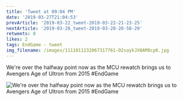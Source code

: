 ```yaml
---
title: 'Tweet at 09:04 PM'
date: '2019-03-27T21:04:53'
prevArticle: '2019-03-22_tweet-2019-03-22-21-23-25'
nextArticle: '2019-03-28_tweet-2019-03-28-20-58-29'
retweets: 0
likes: 2
tags: EndGame - tweet
img_filename: /images/1111011232067317761-D2saykJX0AM8cpK.jpg
---
```

We're over the halfway point now as the MCU rewatch brings us to Avengers Age of Ultron from 2015 #EndGame

![We're over the halfway point now as the MCU rewatch brings us to Avengers Age of Ultron from 2015 #EndGame](/images/1111011232067317761-D2saykJX0AM8cpK.jpg "We're over the halfway point now as the MCU rewatch brings us to Avengers Age of Ultron from 2015 #EndGame")
